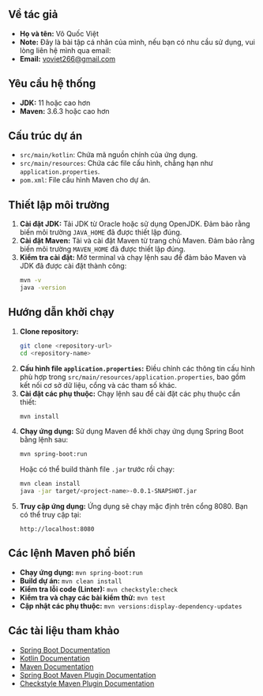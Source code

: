 
## Về tác giả
- **Họ và tên:** Võ Quốc Việt
- **Note:** Đây là bài tập cá nhân của mình, nếu bạn có nhu cầu sử dụng, vui lòng liên hệ mình qua email:
- **Email:** voviet266@gmail.com

## Yêu cầu hệ thống
- **JDK:** 11 hoặc cao hơn
- **Maven:** 3.6.3 hoặc cao hơn

## Cấu trúc dự án
- `src/main/kotlin`: Chứa mã nguồn chính của ứng dụng.
- `src/main/resources`: Chứa các file cấu hình, chẳng hạn như `application.properties`.
- `pom.xml`: File cấu hình Maven cho dự án.

## Thiết lập môi trường
1. **Cài đặt JDK:** Tải JDK từ Oracle hoặc sử dụng OpenJDK. Đảm bảo rằng biến môi trường `JAVA_HOME` đã được thiết lập đúng.
2. **Cài đặt Maven:** Tải và cài đặt Maven từ trang chủ Maven. Đảm bảo rằng biến môi trường `MAVEN_HOME` đã được thiết lập đúng.
3. **Kiểm tra cài đặt:** Mở terminal và chạy lệnh sau để đảm bảo Maven và JDK đã được cài đặt thành công:
    ```bash
    mvn -v
    java -version
    ```

## Hướng dẫn khởi chạy
1. **Clone repository:**
    ```bash
    git clone <repository-url>
    cd <repository-name>
    ```
2. **Cấu hình file `application.properties`:** Điều chỉnh các thông tin cấu hình phù hợp trong `src/main/resources/application.properties`, bao gồm kết nối cơ sở dữ liệu, cổng và các tham số khác.
3. **Cài đặt các phụ thuộc:** Chạy lệnh sau để cài đặt các phụ thuộc cần thiết:
    ```bash
    mvn install
    ```
4. **Chạy ứng dụng:** Sử dụng Maven để khởi chạy ứng dụng Spring Boot bằng lệnh sau:
    ```bash
    mvn spring-boot:run
    ```
    Hoặc có thể build thành file `.jar` trước rồi chạy:
    ```bash
    mvn clean install
    java -jar target/<project-name>-0.0.1-SNAPSHOT.jar
    ```
5. **Truy cập ứng dụng:** Ứng dụng sẽ chạy mặc định trên cổng 8080. Bạn có thể truy cập tại:
    ```arduino
    http://localhost:8080
    ```

## Các lệnh Maven phổ biến
- **Chạy ứng dụng:** `mvn spring-boot:run`
- **Build dự án:** `mvn clean install`
- **Kiểm tra lỗi code (Linter):** `mvn checkstyle:check`
- **Kiểm tra và chạy các bài kiểm thử:** `mvn test`
- **Cập nhật các phụ thuộc:** `mvn versions:display-dependency-updates`

## Các tài liệu tham khảo
- [Spring Boot Documentation](https://spring.io/projects/spring-boot)
- [Kotlin Documentation](https://kotlinlang.org/docs/reference/)
- [Maven Documentation](https://maven.apache.org/guides/index.html)
- [Spring Boot Maven Plugin Documentation](https://docs.spring.io/spring-boot/docs/current/maven-plugin/reference/html/)
- [Checkstyle Maven Plugin Documentation](https://maven.apache.org/plugins/maven-checkstyle-plugin/)
